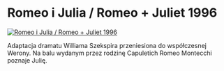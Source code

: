 Romeo i Julia / Romeo + Juliet 1996 
=============
[![Romeo i Julia / Romeo + Juliet 1996 ](http://vidos.pl/images/player.gif)](http://vidos.pl/romeo-i-julia-romeo-juliet-1996)

 Adaptacja dramatu Williama Szekspira przeniesiona do współczesnej Werony. Na balu wydanym przez rodzinę Capuletich Romeo Montecchi poznaje Julię.
